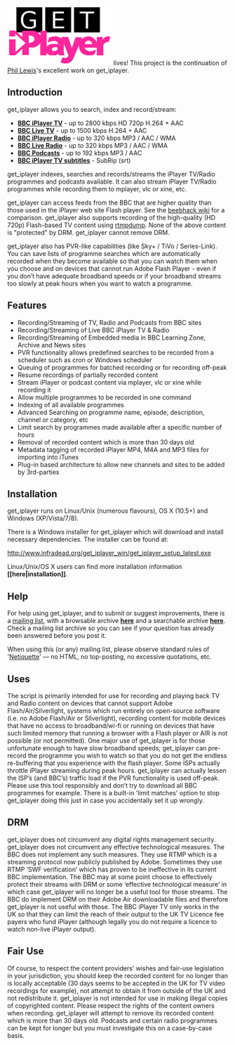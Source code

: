 ![getiplayer](getiplayer.jpg) lives! This project is the continuation of
[Phil Lewis](http://linuxcentre.net/getiplayer)'s excellent work on get_iplayer.

## Introduction

get_iplayer allows you to search, index and record/stream:

-   **[BBC iPlayer TV](http://www.bbc.co.uk/iplayer/tv)** - up to 2800 kbps HD 720p H.264 + AAC
-   **[BBC Live TV](http://www.bbc.co.uk/iplayer/tv)** - up to 1500 kbps H.264 + AAC
-   **[BBC iPlayer Radio](http://www.bbc.co.uk/iplayer/radio)** - up to 320 kbps MP3 / AAC / WMA
-   **[BBC Live Radio](http://www.bbc.co.uk/iplayer/radio)** - up to 320 kbps MP3 / AAC / WMA
-   **[BBC Podcasts](http://www.bbc.co.uk/podcasts)** - up to 192 kbps MP3 / AAC
-   **[BBC iPlayer TV subtitles](http://www.bbc.co.uk/iplayer/tv)** - SubRip (srt)

get_iplayer indexes, searches and records/streams the iPlayer TV/Radio
programmes and podcasts available. It can also stream iPlayer TV/Radio programmes
while recording them to mplayer, vlc or xine, etc.  

get_iplayer can access feeds from the BBC that are higher quality than those
used in the iPlayer web site Flash player. See the [beebhack wiki](http://beebhack.wikia.com/wiki/IPlayer_TV#Comparison_Table) for a comparison. get_iplayer also supports recording of the high-quality (HD 720p) Flash-based TV content using 
[rtmpdump](http://rtmpdump.mplayerhq.hu/). None of the above content is "protected" by DRM. get_iplayer cannot remove DRM.

get_iplayer also has PVR-like capabilities (like
Sky+ / TiVo / Series-Link). You can save lists of programme searches
which are automatically recorded when they become available so that you
can watch them when you choose and on devices that cannot run Adobe
Flash Player - even if you don’t have adequate broadband speeds or if
your broadband streams too slowly at peak hours when you want to watch a
programme.

## Features

-   Recording/Streaming of TV, Radio and Podcasts from BBC sites
-   Recording/Streaming of Live BBC iPlayer TV & Radio
-   Recording/Streaming of Embedded media in BBC Learning Zone, Archive and News sites
-   PVR functionality allows predefined searches to be recorded from a scheduler such as cron or Windows scheduler
-   Queuing of programmes for batched recording or for recording off-peak
-   Resume recordings of partially recorded content
-   Stream iPlayer or podcast content via mplayer, vlc or xine while recording it
-   Allow multiple programmes to be recorded in one command
-   Indexing of all available programmes
-   Advanced Searching on programme name, episode, description, channel or category, etc
-   Limit search by programmes made available after a specific number of hours
-   Removal of recorded content which is more than 30 days old
-   Metadata tagging of recorded iPlayer MP4, M4A and MP3 files for importing into iTunes
-   Plug-in based architecture to allow new channels and sites to be added by 3rd-parties

## Installation

get_iplayer runs on Linux/Unix (numerous flavours), OS X (10.5+) and Windows (XP/Vista/7/8).

There is a Windows installer for get_iplayer which will download
and install necessary dependencies. The installer can be found at:

<http://www.infradead.org/get_iplayer_win/get_iplayer_setup_latest.exe>

Linux/Unix/OS X users can find more installation information **[[here|installation]]**.

## Help

For help using get_iplayer, and to submit or suggest improvements,
there is a [mailing list](http://lists.infradead.org/mailman/listinfo/get_iplayer),
with a browsable archive **[here](http://lists.infradead.org/pipermail/get_iplayer/)**
and a searchable archive **[here](http://www.mail-archive.com/get_iplayer@lists.infradead.org/)**.
Check a mailing list archive so you can see if your question has already been
answered before you post it.

When using this (or any) mailing list, please observe standard rules of
'[Netiquette](http://david.woodhou.se/email.html)' — no HTML, no
top-posting, no excessive quotations, etc.

## Uses

The script is primarily intended for use for recording and playing back
TV and Radio content on devices that cannot support Adobe
Flash/Air/Silverlight, systems which run entirely on open-source
software (i.e. no Adobe Flash/Air or Silverlight), recording content for
mobile devices that have no access to broadband/wi-fi or running on
devices that have such limited memory that running a browser with a
Flash player or AIR is not possible (or not permitted). One major use of
get_iplayer is for those unfortunate enough to have slow broadband
speeds; get_iplayer can pre-record the programme you wish to watch so
that you do not get the endless re-buffering that you experience with
the flash player. Some ISPs actually throttle iPlayer streaming during
peak hours. get_iplayer can actually lessen the ISP’s (and BBC’s)
traffic load if the PVR functionality is used off-peak. Please use this
tool responsibly and don’t try to download all BBC programmes for
example. There is a built-in 'limit matches' option to stop get_iplayer
doing this just in case you accidentally set it up wrongly.

## DRM

get_iplayer does not circumvent any digital rights management security. 
get_iplayer does not circumvent any effective technological measures. The BBC
does not implement any such measures. They use RTMP which is a streaming protocol
now publicly published by Adobe. Sometimes they use RTMP ‘SWF
verification’ which has proven to be ineffective in its current BBC
implementation.  The BBC may at some point choose to effectively protect their
streams with DRM or some ‘effective technological measure’ in which case get_iplayer
will no longer be a useful tool for those streams. The BBC do implement
DRM on their Adobe Air downloadable files and therefore get_iplayer is
not useful with those. The BBC iPlayer TV only works in the UK so that
they can limit the reach of their output to the UK TV Licence fee payers who
fund iPlayer (although legally you do not require a licence to watch
non-live iPlayer output).

## Fair Use

Of course, to respect the content providers’ wishes and fair-use
legislation in your jurisdiction, you should keep the recorded content
for no longer than is locally acceptable (30 days seems to be accepted
in the UK for TV video recordings for example), not attempt to obtain it
from outside of the UK and not redistribute it. get_iplayer is not
intended for use in making illegal copies of copyrighted content. Please
respect the rights of the content owners when recording. get_iplayer
will attempt to remove its recorded content which is more than 30 days
old. Podcasts and certain radio programmes can be kept for longer but
you must investigate this on a case-by-case basis.

